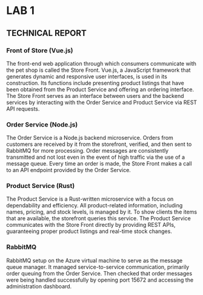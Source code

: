 # LAB 1 
## TECHNICAL REPORT 

### Front of Store (Vue.js)
The front-end web application through which consumers communicate with the pet shop is called the Store Front. Vue.js, a JavaScript framework that generates dynamic and responsive user interfaces, is used in its construction. Its functions include presenting product listings that have been obtained from the Product Service and offering an ordering interface. The Store Front serves as an interface between users and the backend services by interacting with the Order Service and Product Service via REST API requests.

### Order Service (Node.js)
The Order Service is a Node.js backend microservice. Orders from customers are received by it from the storefront, verified, and then sent to RabbitMQ for more processing. Order messages are consistently transmitted and not lost even in the event of high traffic via the use of a message queue. Every time an order is made, the Store Front makes a call to an API endpoint provided by the Order Service.

### Product Service (Rust)
The Product Service is a Rust-written microservice with a focus on dependability and efficiency. All product-related information, including names, pricing, and stock levels, is managed by it. To show clients the items that are available, the storefront queries this service. The Product Service communicates with the Store Front directly by providing REST APIs, guaranteeing proper product listings and real-time stock changes.

### RabbitMQ
RabbitMQ setup on the Azure virtual machine to serve as the message queue manager. It managed service-to-service communication, primarily order queuing from the Order Service. Then checked that order messages were being handled successfully by opening port 15672 and accessing the administration dashboard.